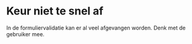 <!-- @license CC0-1.0 -->

# Keur niet te snel af

In de formuliervalidatie kan er al veel afgevangen worden.
Denk met de gebruiker mee.
